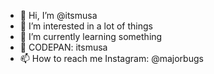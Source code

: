 - 👋 Hi, I’m @itsmusa
- 👀 I’m interested in a lot of things
- 🌱 I’m currently learning something
- 🍥 CODEPAN: itsmusa
- 📫 How to reach me Instagram: @majorbugs
